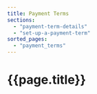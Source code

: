 ```yaml
---
title: Payment Terms
sections:
  - "payment-term-details"
  - "set-up-a-payment-term"
sorted_pages:
  - "payment_terms"
---
```

# {{page.title}}
